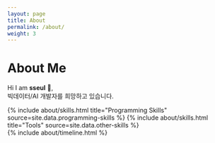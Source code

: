 ```yaml
---
layout: page
title: About
permalink: /about/
weight: 3
---
```


# **About Me**

Hi I am **sseul** :wave:,<br>
빅데이터/AI 개발자를 희망하고 있습니다. 

<div class="row">
{% include about/skills.html title="Programming Skills" source=site.data.programming-skills %}
{% include about/skills.html title="Tools" source=site.data.other-skills %}
</div>

<div class="row">
{% include about/timeline.html %}
</div>